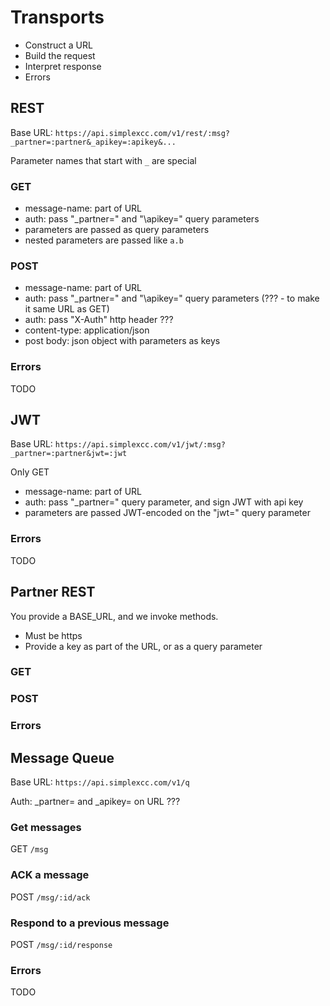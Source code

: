 # Transports #

* Construct a URL
* Build the request
* Interpret response
* Errors

## REST ##

Base URL: `https://api.simplexcc.com/v1/rest/:msg?_partner=:partner&_apikey=:apikey&...`

Parameter names that start with `_` are special

### GET ###

* message-name: part of URL
* auth: pass "\_partner=" and "\apikey=" query parameters
* parameters are passed as query parameters
* nested parameters are passed like `a.b`

### POST ###

* message-name: part of URL
* auth: pass "\_partner=" and "\apikey=" query parameters (??? - to make it same URL as GET)
* auth: pass "X-Auth" http header ???
* content-type: application/json
* post body: json object with parameters as keys

### Errors ###

TODO

## JWT ##

Base URL: `https://api.simplexcc.com/v1/jwt/:msg?_partner=:partner&jwt=:jwt`

Only GET

* message-name: part of URL
* auth: pass "\_partner=" query parameter, and sign JWT with api key
* parameters are passed JWT-encoded on the "jwt=" query parameter

### Errors ###

TODO

## Partner REST ##

You provide a BASE_URL, and we invoke methods.

* Must be https
* Provide a key as part of the URL, or as a query parameter

### GET ###

### POST ###

### Errors ###

## Message Queue ##

Base URL: `https://api.simplexcc.com/v1/q`

Auth: \_partner= and \_apikey= on URL ???

### Get messages ###

GET `/msg`

### ACK a message ###

POST `/msg/:id/ack`

### Respond to a previous message ###

POST `/msg/:id/response`

### Errors ###

TODO

[modeline]: # ( vim: set ts=2 sw=2 expandtab wrap linebreak: )
